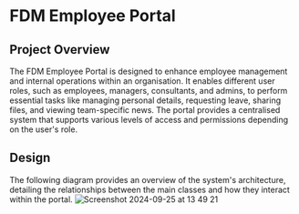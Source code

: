 # FDM Employee Portal

## Project Overview
The FDM Employee Portal is designed to enhance employee management and internal operations within an organisation. It enables different user roles, such as employees, managers, consultants, and admins, to perform essential tasks like managing personal details, requesting leave, sharing files, and viewing team-specific news. The portal provides a centralised system that supports various levels of access and permissions depending on the user's role.

## Design
The following diagram provides an overview of the system's architecture, detailing the relationships between the main classes and how they interact within the portal.
![Screenshot 2024-09-25 at 13 49 21](https://github.com/user-attachments/assets/11a330bf-24d7-40b2-b189-5f670410f397)
